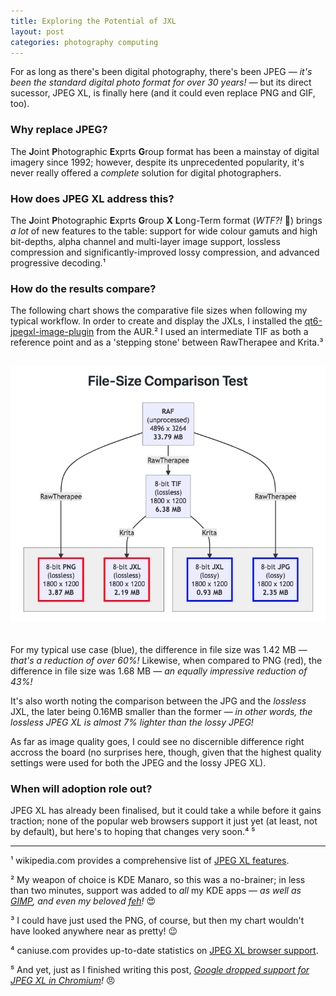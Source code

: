 ```yaml
---
title: Exploring the Potential of JXL
layout: post
categories: photography computing
---
```


For as long as there's been digital photography, there's been JPEG — _it's been the standard digital photo format for over 30 years!_ — but its direct sucessor, JPEG XL, is finally here (and it could even replace PNG and GIF, too).

### Why replace JPEG? ###

The **J**oint **P**hotographic **E**xprts **G**roup format has been a mainstay of digital imagery since 1992; however, despite its unprecedented popularity, it's never really offered a _complete_ solution for digital photographers. 

### How does JPEG XL address this? ###

The **J**oint **P**hotographic **E**xprts **G**roup **X** **L**ong-Term format (_WTF?!_ 🤢) brings _a lot_ of new features to the table: support for wide colour gamuts and high bit-depths, alpha channel and multi-layer image support, lossless compression and significantly-improved lossy compression, and advanced progressive decoding.¹

### How do the results compare? ###

The following chart shows the comparative file sizes when following my typical workflow. In order to create and display the JXLs, I installed the [qt6-jpegxl-image-plugin](https://aur.archlinux.org/packages/qt6-jpegxl-image-plugin) from the AUR.² I used an intermediate TIF as both a reference point and as a  'stepping stone' between RawTherapee and Krita.³


<div align="center">
<p>
 <img style="padding-top: 15px; padding-bottom: 20px;" src="https://raw.githubusercontent.com/martbetz/martbetz.github.io/main/_includes/custom/jxl-chart1.png" alt="File-Size Compariston Test Chart">
</p>
</div>

For my typical use case (blue), the difference in file size was 1.42 MB — _that's a reduction of over 60%!_ Likewise, when compared to PNG (red), the difference in file size was 1.68 MB — _an equally  impressive reduction of 43%!_ 

It's also worth noting the comparison between the JPG and the _lossless_ JXL, the later being 0.16MB smaller than the former — _in other words, the lossless JPEG XL is almost 7% lighter than the lossy JPEG!_ 

As far as image quality goes, I could see no discernible difference right accross the board (no surprises here, though, given that the highest quality settings were used for both the JPEG and the lossy JPEG XL).

### When will adoption role out? ###

JPEG XL has already been finalised, but it could take a while before it gains traction; none of the popular web browsers support it just yet (at least, not by default), but here's to hoping that changes very soon.⁴ ⁵



---
¹ wikipedia.com provides a comprehensive list of [JPEG XL features](https://en.m.wikipedia.org/wiki/JPEG_XL#Features).

² My weapon of choice is KDE Manaro, so this was a no-brainer; in less than two minutes, support was added to _all_ my KDE apps — _as well as [GIMP](https://www.gimp.org/), and even my beloved [feh](https://feh.finalrewind.org)!_ 😍️ 

³ I could have just used the PNG, of course, but then my chart wouldn't have looked anywhere near as pretty! 😉

⁴ caniuse.com provides up-to-date statistics on [JPEG XL browser support](https://caniuse.com/?search=jxl). 

⁵ And yet, just as I finished writing this post, _[Google dropped support for JPEG XL in Chromium](https://cloudinary.com/blog/the-case-for-jpeg-xl)!_ 😠
